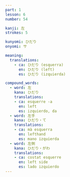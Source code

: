```yaml
---
part: 1
lesson: 6
number: 54

kanji: 左
strokes: 5

kunyomi: ひだり
onyomi: サ

meaning:
  translations:
    - ca: ひだり (esquerra)
      en: ひだり (left)
      es: ひだり (izquierda)

compound_words:
  - word: 左
    kana: ひだり
    translations:
    - ca: esquerre -a
      en: left
      es: izquierdo, da
  - word: 左手
    kana: ひだり・て
    translations:
    - ca: mà esquerra
      en: lefthand
      es: mano izquierda
  - word: 左側
    kana: ひだり・がわ
    translations:
    - ca: costat esquerre
      en: left side
      es: lado izquierdo
---
```


